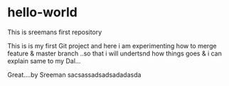 # hello-world
This is sreemans first repository

This is is my first Git project and here i am experimenting how to merge feature & master branch ..so that i will undertsnd how things goes & i can explain same to my Dal...



Great....by Sreeman
sacsassadsadsadadasda
